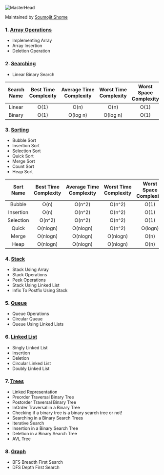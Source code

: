 ![MasterHead](https://bestanimations.com/media/sky/1088683783milky-way-night-sky-gif.gif)

Maintained by [Soumojit Shome](https://iamsoumojit.vercel.app/)

### 1. [Array Operations](https://github.com/Soumojitshome2023/My_DSA_Files_Soumojit_Shome/tree/main/01%20Array%20Operations)

* Implementing Array
* Array Insertion
* Deletion Operation

### 2. [Searching](https://github.com/Soumojitshome2023/My_DSA_Files_Soumojit_Shome/tree/main/02%20Searching)

* Linear Binary Search

| Search<br />Name | Best Time<br />Complexity | Average Time<br />Complexity | Worst Time<br />Complexity | Worst Space<br />Complexity |
| :--------------: | :-----------------------: | :---------------------------: | :-------------------------: | :-------------------------: |
|      Linear      |           O(1)           |             O(n)             |            O(n)            |            O(1)            |
|      Binary      |           O(1)           |           O(log n)           |          O(log n)          |            O(1)            |

### 3. [Sorting](https://github.com/Soumojitshome2023/My_DSA_Files_Soumojit_Shome/tree/main/03%20Sorting)

* Bubble Sort
* Insertion Sort
* Selection Sort
* Quick Sort
* Merge Sort
* Count Sort
* Heap Sort

| Sort<br />Name | Best Time<br />Complexity | Average Time<br />Complexity | Worst Time<br />Complexity | Worst Space<br />Complexity | Stable | **Adaptive** |
| :------------: | :-----------------------: | :---------------------------: | :-------------------------: | :-------------------------: | :----: | :----------------: |
|     Bubble     |           O(n)           |            O(n^2)            |           O(n^2)           |            O(1)            |  Yes  |        Yes        |
|   Insertion   |           O(n)           |            O(n^2)            |           O(n^2)           |            O(1)            |  Yes  |        Yes        |
|   Selection   |          O(n^2)          |            O(n^2)            |           O(n^2)           |            O(1)            |        |                    |
|     Quick     |         O(nlogn)         |           O(nlogn)           |           O(n^2)           |           O(logn)           |        |        Yes        |
|     Merge     |         O(nlogn)         |           O(nlogn)           |          O(nlogn)          |            O(n)            |  Yes  |                    |
|      Heap      |         O(nlogn)         |           O(nlogn)           |          O(nlogn)          |            O(n)            |        |                    |

### 4. [Stack](https://github.com/Soumojitshome2023/My_DSA_Files_Soumojit_Shome/tree/main/04%20Stack)

* Stack Using Array
* Stack Operations
* Peek Operations
* Stack Using Linked List
* Infix To Postfix Using Stack

### 5. [Queue](https://github.com/Soumojitshome2023/My_DSA_Files_Soumojit_Shome/tree/main/05%20Queue)

* Queue Operations
* Circular Queue
* Queue Using Linked Lists

### 6. [Linked List](https://github.com/Soumojitshome2023/My_DSA_Files_Soumojit_Shome/tree/main/06%20Linked%20List)

* Singly Linked List
* Insertion
* Deletion
* Circular Linked List
* Doubly Linked List

### 7. [Trees](https://github.com/Soumojitshome2023/My_DSA_Files_Soumojit_Shome/tree/main/07%20Trees)

* Linked Representation
* Preorder Traversal Binary Tree
* Postorder Traversal Binary Tree
* InOrder Traversal in a Binary Tree
* Checking if a binary tree is a binary search tree or not!
* Searching in a Binary Search Trees
* Iterative Search
* Insertion in a Binary Search Tree
* Deletion in a Binary Search Tree
* AVL Tree

### 8. [Graph](https://github.com/Soumojitshome2023/My_DSA_Files_Soumojit_Shome/tree/main/08%20Graph)

* BFS Breadth First Search
* DFS Depth First Search
